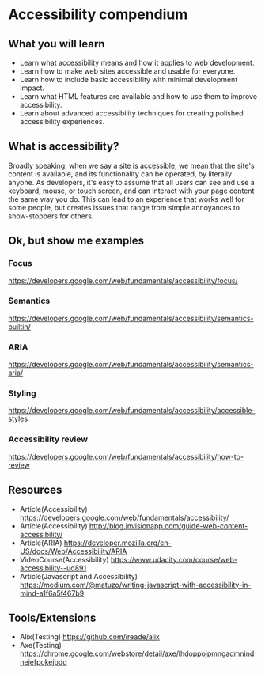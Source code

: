 # Accessibility compendium

## What you will learn

* Learn what accessibility means and how it applies to web development.
* Learn how to make web sites accessible and usable for everyone.
* Learn how to include basic accessibility with minimal development impact.
* Learn what HTML features are available and how to use them to improve accessibility.
* Learn about advanced accessibility techniques for creating polished accessibility experiences.

## What is accessibility?

Broadly speaking, when we say a site is accessible, we mean that the site's content is available, and its functionality can be operated, by literally anyone. As developers, it's easy to assume that all users can see and use a keyboard, mouse, or touch screen, and can interact with your page content the same way you do. This can lead to an experience that works well for some people, but creates issues that range from simple annoyances to show-stoppers for others.

## Ok, but show me examples

### Focus
https://developers.google.com/web/fundamentals/accessibility/focus/

### Semantics
https://developers.google.com/web/fundamentals/accessibility/semantics-builtin/

### ARIA
https://developers.google.com/web/fundamentals/accessibility/semantics-aria/

### Styling
https://developers.google.com/web/fundamentals/accessibility/accessible-styles

### Accessibility review
https://developers.google.com/web/fundamentals/accessibility/how-to-review

## Resources
* Article(Accessibility)   https://developers.google.com/web/fundamentals/accessibility/
* Article(Accessibility)   http://blog.invisionapp.com/guide-web-content-accessibility/
* Article(ARIA)    https://developer.mozilla.org/en-US/docs/Web/Accessibility/ARIA
* VideoCourse(Accessibility) https://www.udacity.com/course/web-accessibility--ud891
* Article(Javascript and Accessibility) https://medium.com/@matuzo/writing-javascript-with-accessibility-in-mind-a1f6a5f467b9

## Tools/Extensions

* Alix(Testing)    https://github.com/ireade/alix
* Axe(Testing)     https://chrome.google.com/webstore/detail/axe/lhdoppojpmngadmnindnejefpokejbdd

